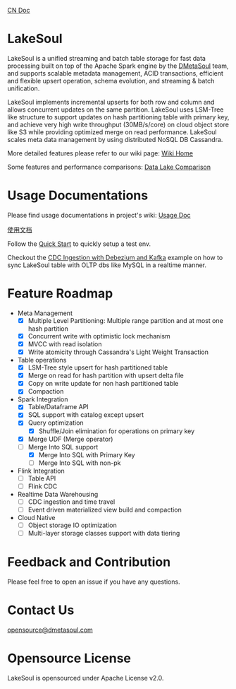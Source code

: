 [CN Doc](README-CN.md)

# LakeSoul
LakeSoul is a unified streaming and batch table storage for fast data processing built on top of the Apache Spark engine by the [DMetaSoul](https://www.dmetasoul.com) team, and supports scalable metadata management, ACID transactions, efficient and flexible upsert operation, schema evolution, and streaming & batch unification.

LakeSoul implements incremental upserts for both row and column and allows concurrent updates on the same partition. LakeSoul uses LSM-Tree like structure to support updates on hash partitioning table with primary key, and achieve very high write throughput (30MB/s/core) on cloud object store like S3 while providing optimized merge on read performance. LakeSoul scales meta data management by using distributed NoSQL DB Cassandra.

More detailed features please refer to our wiki page: [Wiki Home](https://github.com/meta-soul/LakeSoul/wiki/Home)

Some features and performance comparisons: [Data Lake Comparison](https://github.com/meta-soul/LakeSoul/wiki/01.-Data-Lake-Comparison)

# Usage Documentations
Please find usage documentations in project's wiki:
[Usage Doc](https://github.com/meta-soul/LakeSoul/wiki/03.-Usage-Doc)

[使用文档](https://github.com/meta-soul/LakeSoul/wiki/%E4%BD%BF%E7%94%A8%E6%96%87%E6%A1%A3)

Follow the [Quick Start](https://github.com/meta-soul/LakeSoul/wiki/02.-QuickStart) to quickly setup a test env.

Checkout the [CDC Ingestion with Debezium and Kafka](https://github.com/meta-soul/LakeSoul/tree/main/examples/cdc_ingestion_debezium) example on how to sync LakeSoul table with OLTP dbs like MySQL in a realtime manner.

# Feature Roadmap
* Meta Management
  - [x] Multiple Level Partitioning: Multiple range partition and at most one hash partition
  - [x] Concurrent write with optimistic lock mechanism
  - [x] MVCC with read isolation
  - [x] Write atomicity through Cassandra's Light Weight Transaction
* Table operations 
  - [x] LSM-Tree style upsert for hash partitioned table
  - [x] Merge on read for hash partition with upsert delta file
  - [x] Copy on write update for non hash partitioned table
  - [x] Compaction
* Spark Integration
  - [x] Table/Dataframe API
  - [x] SQL support with catalog except upsert
  - [x] Query optimization
    - [x] Shuffle/Join elimination for operations on primary key
  - [x] Merge UDF (Merge operator)
  - [ ] Merge Into SQL support
    - [x] Merge Into SQL with Primary Key
    - [ ] Merge Into SQL with non-pk
* Flink Integration
  - [ ] Table API
  - [ ] Flink CDC
* Realtime Data Warehousing
  - [ ] CDC ingestion and time travel
  - [ ] Event driven materialized view build and compaction
* Cloud Native
  - [ ] Object storage IO optimization
  - [ ] Multi-layer storage classes support with data tiering

# Feedback and Contribution
Please feel free to open an issue if you have any questions.

# Contact Us
[opensource@dmetasoul.com](mailto:opensource@dmetasoul.com)

# Opensource License
LakeSoul is opensourced under Apache License v2.0.
